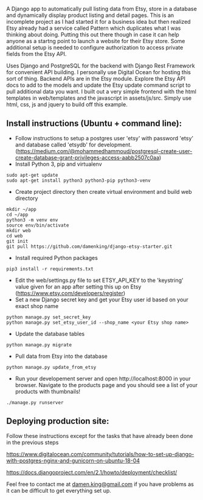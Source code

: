 A Django app to automatically pull listing data from Etsy, store in a database and dynamically display
product listing and detail pages.  This is an incomplete project as I had started it for a business
idea but then realized Etsy already had a service called Pattern which duplicates what I was thinking
about doing.  Putting this out there though in case it can help anyone as a startng point to launch
a website for their Etsy store.  Some additional setup is needed to configure authorization to access private
fields from the Etsy API.

Uses Django and PostgreSQL for the backend with Django Rest Framework for convenient API building.  I personally use Digital Ocean for hosting this sort of thing.  Backend APIs are in the Etsy module. Explore the Etsy API docs to add to the models and
update the Etsy update command script to pull additional data you want. I built out a very simple frontend
with the html templates in web/templates and the javascript in assets/js/src.  Simply use html, css, js and jquery
to build off this example.


Install instructions (Ubuntu + command line):
---------------------------------------------
- Follow instructions to setup a postgres user 'etsy' with password 'etsy' and database called 'etsydb' for development.(https://medium.com/@mohammedhammoud/postgresql-create-user-create-database-grant-privileges-access-aabb2507c0aa)
- Install Python 3, pip and virtualenv

```
sudo apt-get update
sudo apt-get install python3 python3-pip python3-venv
```
- Create project directory then create virtual environment and build web directory
```
mkdir ~/app
cd ~/app
python3 -m venv env
source env/bin/activate
mkdir web
cd web
git init
git pull https://github.com/damenking/django-etsy-starter.git
```
- Install required Python packages
```
pip3 install -r requirements.txt
```
- Edit the web/settings.py file to set ETSY_API_KEY to the 'keystring' value given for an app after setting this up on Etsy (https://www.etsy.com/developers/register)
- Set a new Django secret key and get your Etsy user id based on your exact shop name
```
python manage.py set_secret_key
python manage.py set_etsy_user_id --shop_name <your Etsy shop name>
```
- Update the database tables
```
python manage.py migrate
```
- Pull data from Etsy into the database
```
python manage.py update_from_etsy
```
- Run your developement server and open http://localhost:8000 in your browser.  Navigate to the products
page and you should see a list of your products with thumbnails!
```
./manage.py runserver
```

Deploying production site:
--------------------------
Follow these instructions except for the tasks that have already been done in the previous steps

https://www.digitalocean.com/community/tutorials/how-to-set-up-django-with-postgres-nginx-and-gunicorn-on-ubuntu-18-04

https://docs.djangoproject.com/en/2.1/howto/deployment/checklist/

Feel free to contact me at damen.king@gmail.com if you have problems as it can be difficult to get everything set up.
